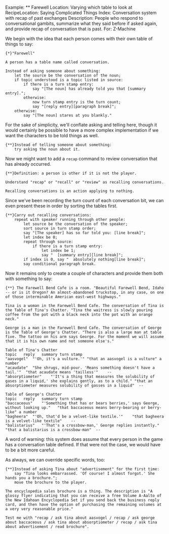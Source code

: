 Example: ** Farewell
Location: Varying which table to look at
RecipeLocation: Saying Complicated Things
Index: Conversation system with recap of past exchanges
Description: People who respond to conversational gambits, summarize what they said before if asked again, and provide recap of conversation that is past.
For: Z-Machine

  
We begin with the idea that each person comes with their own table of things to say:

  

``` inform7
{*}"Farewell"

A person has a table name called conversation.

Instead of asking someone about something:
	let the source be the conversation of the noun;
	if topic understood is a topic listed in source:
		if there is a turn stamp entry:
			say "[The noun] has already told you that [summary entry].";
		otherwise:
			now turn stamp entry is the turn count;
			say "[reply entry][paragraph break]";
	otherwise:
		say "[The noun] stares at you blankly."
```

  
For the sake of simplicity, we'll conflate asking and telling here, though it would certainly be possible to have a more complex implementation if we want the characters to be told things as well.

  

``` inform7
{**}Instead of telling someone about something:
	try asking the noun about it.
```

  
Now we might want to add a ``recap`` command to review conversation that has already occurred.

  

``` inform7
{**}Definition: a person is other if it is not the player.

Understand "recap" or "recall" or "review" as recalling conversations.

Recalling conversations is an action applying to nothing.
```

  
Since we've been recording the turn count of each conversation bit, we can even present these in order by sorting the tables first.

  

``` inform7
{**}Carry out recalling conversations:
	repeat with speaker running through other people:
		let source be the conversation of the speaker;
		sort source in turn stamp order;
		say "[The speaker] has so far told you: [line break]";
		let index be 0;
		repeat through source:
			if there is a turn stamp entry:
				let index be 1;
				say "  [summary entry][line break]";
		if index is 0, say "  absolutely nothing[line break]";
		say conditional paragraph break.
```

  
Now it remains only to create a couple of characters and provide them both with something to say:

  

``` inform7
{**} The Farewell Bend Cafe is a room. "Beautiful Farewell Bend, Idaho -- or is it Oregon? An almost-abandoned truckstop, in any case, on one of those interminable American east-west highways."

Tina is a woman in the Farewell Bend Cafe. The conversation of Tina is the Table of Tina's Chatter. "Tina the waitress is slowly pouring coffee from the pot with a black neck into the pot with an orange neck."

George is a man in the Farewell Bend Cafe. The conversation of George is the Table of George's Chatter. "There is also a large man at table five. The tattoo on his arm says George. For the moment we will assume that it is his own name and not someone else's."

Table of Tina's Chatter
topic	reply	summary	turn stamp
"aasvogel"	"'Oh, it's a vulture.'"	"that an aasvogel is a vulture"	a number
"acaudate"	"She shrugs, mid-pour. 'Means something doesn't have a tail.'"	"that acaudate means 'tailless'"	--
"absorptiometer"	"'It's a thing that measures the solubility of gases in a liquid,' she explains gently, as to a child."	"that an absorptiometer measures solubility of gasses in a liquid"	--

Table of George's Chatter
topic	reply	summary	turn stamp
"baccaceous"	"'Something that has or bears berries,' says George, without looking up."	"that baccaceous means berry-bearing or berry-like"	a number
"bagheera"	"'Oh, that'd be a velvet-like textile.'"	"that bagheera is a velvet-like textile"	--
"balistarius"	"'That's a crossbow-man,' George replies instantly."	"that a balistarius is a crossbow-man"	--
```

  
A word of warning: this system does assume that every person in the game has a conversation table defined. If that were not the case, we would have to be a bit more careful.

  
As always, we can override specific words, too:

  

``` inform7
{**}Instead of asking Tina about "advertisement" for the first time:
	say "Tina looks embarrassed. 'Of course! I almost forgot.' She hands you a brochure.";
	move the brochure to the player.

The encyclopedia sales brochure is a thing. The description is "A glossy flyer indicating that you can receive a free Volume A-Aalto of the New Idahoan Encyclopedia Set if you send back the business reply card, and then have the option of purchasing the remaining volumes at a very very reasonable price."

Test me with "recap / ask tina about aasvogel / recap / ask george about baccaceous / ask tina about absorptiometer / recap / ask tina about advertisement / read brochure".
```

